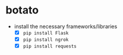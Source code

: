 # botato

- install the necessary frameworks/libraries
  - [x] `pip install Flask`
  - [x] `pip install ngrok`
  - [x] `pip install requests`
